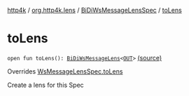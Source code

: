 [http4k](../../index.md) / [org.http4k.lens](../index.md) / [BiDiWsMessageLensSpec](index.md) / [toLens](./to-lens.md)

# toLens

`open fun toLens(): `[`BiDiWsMessageLens`](../-bi-di-ws-message-lens/index.md)`<`[`OUT`](index.md#OUT)`>` [(source)](https://github.com/http4k/http4k/blob/master/http4k-core/src/main/kotlin/org/http4k/lens/wsMessageLens.kt#L41)

Overrides [WsMessageLensSpec.toLens](../-ws-message-lens-spec/to-lens.md)

Create a lens for this Spec

